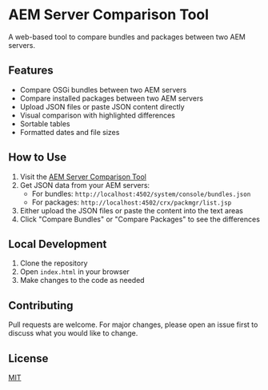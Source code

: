 # AEM Server Comparison Tool

A web-based tool to compare bundles and packages between two AEM servers.

## Features

- Compare OSGi bundles between two AEM servers
- Compare installed packages between two AEM servers
- Upload JSON files or paste JSON content directly
- Visual comparison with highlighted differences
- Sortable tables
- Formatted dates and file sizes

## How to Use

1. Visit the [AEM Server Comparison Tool](https://yourusername.github.io/repository-name/)
2. Get JSON data from your AEM servers:
   - For bundles: `http://localhost:4502/system/console/bundles.json`
   - For packages: `http://localhost:4502/crx/packmgr/list.jsp`
3. Either upload the JSON files or paste the content into the text areas
4. Click "Compare Bundles" or "Compare Packages" to see the differences

## Local Development

1. Clone the repository
2. Open `index.html` in your browser
3. Make changes to the code as needed

## Contributing

Pull requests are welcome. For major changes, please open an issue first to discuss what you would like to change.

## License

[MIT](https://choosealicense.com/licenses/mit/) 
